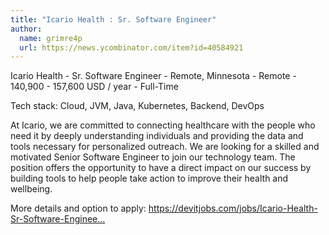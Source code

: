 ```yaml
---
title: "Icario Health : Sr. Software Engineer"
author:
  name: grimre4p
  url: https://news.ycombinator.com/item?id=40584921
---
```

Icario Health - Sr. Software Engineer - Remote, Minnesota - Remote - 140,900 - 157,600 USD &#x2F; year - Full-Time

Tech stack: Cloud, JVM, Java, Kubernetes, Backend, DevOps

At Icario, we are committed to connecting healthcare with the people who need it by deeply understanding individuals and providing the data and tools necessary for personalized outreach. We are looking for a skilled and motivated Senior Software Engineer to join our technology team. The position offers the opportunity to have a direct impact on our success by building tools to help people take action to improve their health and wellbeing.

More details and option to apply: <a href="https:&#x2F;&#x2F;devitjobs.com&#x2F;jobs&#x2F;Icario-Health-Sr-Software-Engineer" rel="nofollow">https:&#x2F;&#x2F;devitjobs.com&#x2F;jobs&#x2F;Icario-Health-Sr-Software-Enginee...</a>
